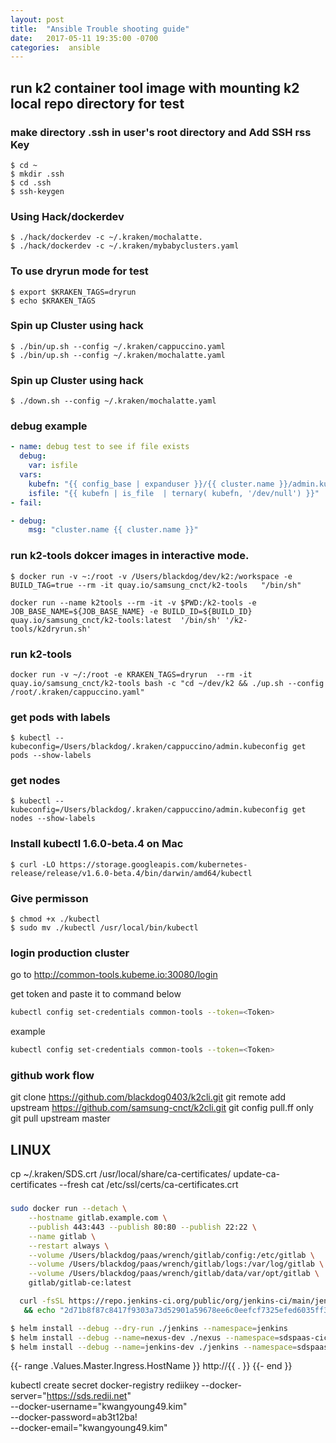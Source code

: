 ```yaml
---
layout: post
title:  "Ansible Trouble shooting guide"
date:   2017-05-11 19:35:00 -0700
categories:  ansible
---
```

## run k2 container tool image with mounting k2 local repo directory for test

### make directory .ssh in user's root directory  and Add SSH rss Key
```
$ cd ~
$ mkdir .ssh
$ cd .ssh
$ ssh-keygen
```

### Using Hack/dockerdev
```
$ ./hack/dockerdev -c ~/.kraken/mochalatte.
$ ./hack/dockerdev -c ~/.kraken/mybabyclusters.yaml
```

### To use dryrun mode for test
```
$ export $KRAKEN_TAGS=dryrun
$ echo $KRAKEN_TAGS
```

### Spin up Cluster using hack
```
$ ./bin/up.sh --config ~/.kraken/cappuccino.yaml
$ ./bin/up.sh --config ~/.kraken/mochalatte.yaml
```
### Spin up Cluster using hack
```
$ ./down.sh --config ~/.kraken/mochalatte.yaml
```
### debug example
```yaml
- name: debug test to see if file exists
  debug:
    var: isfile
  vars:
    kubefn: "{{ config_base | expanduser }}/{{ cluster.name }}/admin.kubeconfig"
    isfile: "{{ kubefn | is_file  | ternary( kubefn, '/dev/null') }}"
- fail:
```
```yaml
- debug:
    msg: "cluster.name {{ cluster.name }}"
```


### run k2-tools dokcer images in interactive mode.
```
$ docker run -v ~:/root -v /Users/blackdog/dev/k2:/workspace -e BUILD_TAG=true --rm -it quay.io/samsung_cnct/k2-tools   "/bin/sh"
```

```
docker run --name k2tools --rm -it -v $PWD:/k2-tools -e JOB_BASE_NAME=${JOB_BASE_NAME} -e BUILD_ID=${BUILD_ID} quay.io/samsung_cnct/k2-tools:latest  '/bin/sh' '/k2-tools/k2dryrun.sh'
```

### run k2-tools
```
docker run -v ~/:/root -e KRAKEN_TAGS=dryrun  --rm -it quay.io/samsung_cnct/k2-tools bash -c "cd ~/dev/k2 && ./up.sh --config /root/.kraken/cappuccino.yaml"
```

### get pods with labels
```
$ kubectl --kubeconfig=/Users/blackdog/.kraken/cappuccino/admin.kubeconfig get pods --show-labels
```

### get nodes
```
$ kubectl --kubeconfig=/Users/blackdog/.kraken/cappuccino/admin.kubeconfig get nodes --show-labels
```

### Install kubectl 1.6.0-beta.4 on Mac
```
$ curl -LO https://storage.googleapis.com/kubernetes-release/release/v1.6.0-beta.4/bin/darwin/amd64/kubectl
```

### Give permisson
```
$ chmod +x ./kubectl
$ sudo mv ./kubectl /usr/local/bin/kubectl
```

### login production cluster

go to http://common-tools.kubeme.io:30080/login

get token and paste it to command below

```bash
kubectl config set-credentials common-tools --token=<Token>
```

example

```bash
kubectl config set-credentials common-tools --token=<Token>
```
### github work flow

git clone https://github.com/blackdog0403/k2cli.git
git remote add upstream https://github.com/samsung-cnct/k2cli.git
git config pull.ff only
git pull upstream master

## LINUX

cp ~/.kraken/SDS.crt /usr/local/share/ca-certificates/
update-ca-certificates --fresh
cat /etc/ssl/certs/ca-certificates.crt

###

```bash
sudo docker run --detach \
    --hostname gitlab.example.com \
    --publish 443:443 --publish 80:80 --publish 22:22 \
    --name gitlab \
    --restart always \
    --volume /Users/blackdog/paas/wrench/gitlab/config:/etc/gitlab \
    --volume /Users/blackdog/paas/wrench/gitlab/logs:/var/log/gitlab \
    --volume /Users/blackdog/paas/wrench/gitlab/data/var/opt/gitlab \
    gitlab/gitlab-ce:latest
```

```bash
  curl -fsSL https://repo.jenkins-ci.org/public/org/jenkins-ci/main/jenkins-war/2.73.1/jenkins-war-2.73.1.war -o jenkins-2.73.1.war \
   && echo "2d71b8f87c8417f9303a73d52901a59678ee6c0eefcf7325efed6035ff39372a jenkins-2.73.1.war" | sha256sum -c -
```

```bash
$ helm install --debug --dry-run ./jenkins --namespace=jenkins
$ helm install --debug --name=nexus-dev ./nexus --namespace=sdspaas-cicd
$ helm install --debug --name=jenkins-dev ./jenkins --namespace=sdspaas-cicd
```

{{- range .Values.Master.Ingress.HostName }}
  http://{{ . }}
{{- end }}



kubectl create secret docker-registry rediikey --docker-server="https://sds.redii.net" \
--docker-username="kwangyoung49.kim" \
--docker-password=ab3t12ba! \
--docker-email="kwangyoung49.kim"
